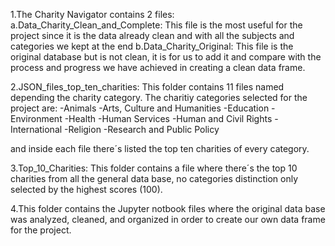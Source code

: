 1.The Charity Navigator contains 2 files:
	a.Data_Charity_Clean_and_Complete: This file is the most useful for the project since it is the data already clean 	and with all the subjects and categories we kept at the end
	b.Data_Charity_Original: This file is the original database but is not clean, it is for us to add it and compare 	with the process and progress we have achieved in creating a clean data frame.

2.JSON_files_top_ten_charities: This folder contains 11 files named depending the charity category. The charitiy categories selected for the project are:
-Animals
-Arts, Culture and Humanities
-Education
-Environment
-Health
-Human Services
-Human and Civil Rights
-International
-Religion
-Research and Public Policy 

 and inside each file there´s listed the top ten charities of every category.

3.Top_10_Charities: This folder contains a file where there´s the top 10 charities from all the general data base, no categories distinction only selected by the highest scores (100).

4.This folder contains the Jupyter notbook files where the original data base was analyzed, cleaned, and organized in order to create our own data frame for the project. 
